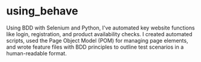 # using_behave
Using BDD with Selenium and Python, I've automated key website functions like login, registration, and product availability checks. I created automated scripts, used the Page Object Model (POM) for managing page elements, and wrote feature files with BDD principles to outline test scenarios in a human-readable format.
